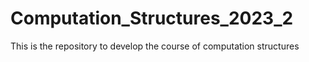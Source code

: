 # Computation_Structures_2023_2
This is the repository to develop the course of computation structures
